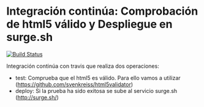 # Integración continúa: Comprobación de html5 válido y Despliegue en surge.sh 

[![Build Status](https://travis-ci.org/josedom24/ic-travis-html5.svg?branch=master)](https://travis-ci.org/josedom24/ic-travis-html5)


Integración continúa con travis que realiza dos operaciones:

* test: Comprueba que el html5 es válido. Para ello vamos a utilizar (https://github.com/svenkreiss/html5validator)
* deploy: Si la prueba ha sido exitosa se sube al servicio surge.sh (http://surge.sh/)


